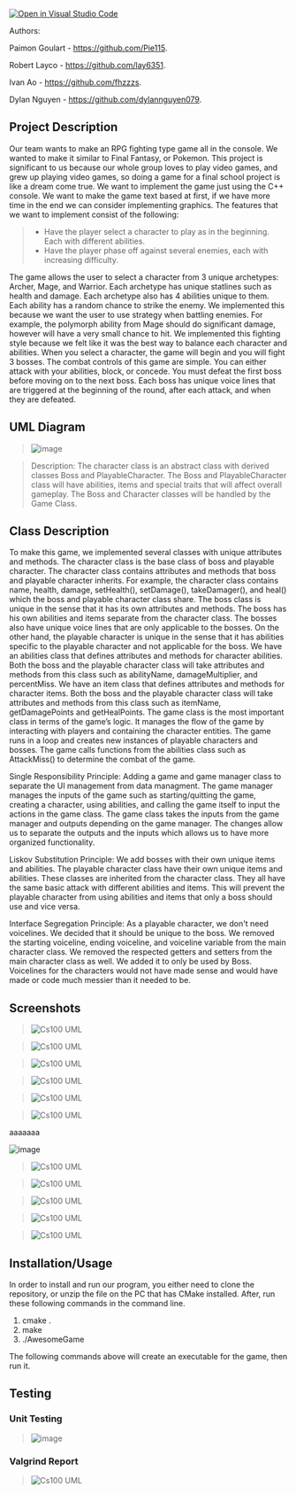 [![Open in Visual Studio Code](https://classroom.github.com/assets/open-in-vscode-c66648af7eb3fe8bc4f294546bfd86ef473780cde1dea487d3c4ff354943c9ae.svg)](https://classroom.github.com/online_ide?assignment_repo_id=9935895&assignment_repo_type=AssignmentRepo)

Authors:  

Paimon Goulart - https://github.com/Pie115. 

Robert Layco - https://github.com/lay6351. 

Ivan Ao - https://github.com/fhzzzs. 

Dylan Nguyen - https://github.com/dylannguyen079. 


## Project Description 
Our team wants to make an RPG fighting type game all in the console. We wanted to make it similar to Final Fantasy, or Pokemon. This project is significant to us because our whole group loves to play video games, and grew up playing video games, so doing a game for a final school project is like a dream come true. We want to implement the game just using the C++ console. We want to make the game text based at first, if we have more time in the end we can consider implementing graphics. The features that we want to implement consist of the following:
> * Have the player select a character to play as in the beginning. Each with different abilities.
> * Have the player phase off against several enemies, each with increasing difficulty.

The game allows the user to select a character from 3 unique archetypes: Archer, Mage, and Warrior. Each archetype has unique statlines such as health and damage. Each archetype also has 4 abilities unique to them. Each ability has a random chance to strike the enemy. We implemented this because we want the user to use strategy when battling enemies. For example, the polymorph ability from Mage should do significant damage, however will have a very small chance to hit. We implemented this fighting style because we felt like it was the best way to balance each character and abilities. When you select a character, the game will begin and you will fight 3 bosses. The combat controls of this game are simple. You can either attack with your abilities, block, or concede. You must defeat the first boss before moving on to the next boss. Each boss has unique voice lines that are triggered at the beginning of the round, after each attack, and when they are defeated.

## UML Diagram
> ![image](https://user-images.githubusercontent.com/116398521/225921748-1ed59058-925b-4849-97c3-9b35fb4ca274.jpeg)

 
 > Description: The character class is an abstract class with derived classes Boss and PlayableCharacter. The Boss and PlayableCharacter class will have abilities, items and special traits that will affect overall gameplay. The Boss and Character classes will be handled by the Game Class.
 > 
 ## Class Description
To make this game, we implemented several classes with unique attributes and methods. The character class is the base class of boss and playable character. The character class contains attributes and methods that boss and playable character inherits. For example, the character class contains name, health, damage, setHealth(), setDamage(), takeDamager(), and heal() which the boss and playable character class share. The boss class is unique in the sense that it has its own attributes and methods. The boss has his own abilities and items separate from the character class. The bosses also have unique voice lines that are only applicable to the bosses. On the other hand, the playable character is unique in the sense that it has abilities specific to the playable character and not applicable for the boss.
We have an abilities class that defines attributes and methods for character abilities. Both the boss and the playable character class will take attributes and methods from this class such as abilityName, damageMultiplier, and percentMiss.
We have an item class that defines attributes and methods for character items. Both the boss and the playable character class will take attributes and methods from this class such as itemName, getDamagePoints and getHealPoints.
The game class is the most important class in terms of the game’s logic. It manages the flow of the game by interacting with players and containing the character entities. The game runs in a loop and creates new instances of playable characters and bosses. The game calls functions from the abilities class such as AttackMiss() to determine the combat of the game.

Single Responsibility Principle:
Adding a game and game manager class to separate the UI management from data managment. The game manager manages the inputs of the game such as starting/quitting the game, creating a character, using abilities, and calling the game itself to input the actions in the game class. The game class takes the inputs from the game manager and outputs depending on the game manager. The changes allow us to separate the outputs and the inputs which allows us to have more organized functionality.

Liskov Substitution Principle:
We add bosses with their own unique items and abilities. The playable character class have their own unique items and abilities. These classes are inherited from the character class. They all have the same basic attack with different abilities and items. This will prevent the playable character from using abilities and items that only a boss should use and vice versa.

Interface Segregation Principle:
As a playable character, we don't need voicelines. We decided that it should be unique to the boss. We removed the starting voiceline, ending voiceline, and voiceline variable from the main character class. We removed the respected getters and setters from the main character class as well. We added it to only be used by Boss. Voicelines for the characters would not have made sense and would have made or code much messier than it needed to be.


 ## Screenshots
 > ![Cs100 UML](https://user-images.githubusercontent.com/6378028/225709527-3ca614d9-a867-4f57-9045-2ad351d76fba.png)
 
 > ![Cs100 UML](https://user-images.githubusercontent.com/6378028/225709944-46a30055-60a6-4d57-974a-62868a0a61cf.png)

 > ![Cs100 UML](https://user-images.githubusercontent.com/6378028/225710872-313659ab-01c0-459a-9267-5255f8409015.png)
 
 > ![Cs100 UML](https://user-images.githubusercontent.com/6378028/225709742-8dc2d132-1934-460f-bc94-9f219e2d54b0.png)
 
 > ![Cs100 UML](https://user-images.githubusercontent.com/6378028/225711006-06588a92-8bc6-4d1b-8552-18f724539b1d.png)

 > ![Cs100 UML](https://user-images.githubusercontent.com/6378028/225711463-8e31cbc2-8f45-47fd-aac8-67dc927cccdf.png)

aaaaaaa

![image](https://user-images.githubusercontent.com/116398521/226018335-988a7e65-9b75-4a41-8a4b-cafd5c748810.png)

 > ![Cs100 UML](https://user-images.githubusercontent.com/6378028/225711778-2ce18d5d-dab7-4a9a-97f6-bafb797f0ac3.png)

 > ![Cs100 UML](https://user-images.githubusercontent.com/6378028/225712055-f42fcda5-479b-4a5a-a9f0-1f667f3735ac.png)

 > ![Cs100 UML](https://user-images.githubusercontent.com/6378028/225712147-0bb98fad-c582-49e8-9ca9-a7d5fcc2e6f1.png)

 > ![Cs100 UML](https://user-images.githubusercontent.com/6378028/225712277-7f605f96-a073-4e54-9ac6-ca9ba19bbbc0.png)

 > ![Cs100 UML](https://user-images.githubusercontent.com/6378028/225712381-b652c641-5b3e-41cd-badb-abec68c80d65.png)

 ## Installation/Usage
 In order to install and run our program, you either need to clone the repository, or unzip the file on the PC that has CMake installed. After, run these following commands in the command line. 
 
 1. cmake .
 2. make
 3. ./AwesomeGame

 The following commands above will create an executable for the game, then run it.
 
 ## Testing
 
 ### Unit Testing
 
 > ![image](https://user-images.githubusercontent.com/116398521/226012212-80741fdf-6a5e-4a2e-ba61-686c4cfb5baa.png)
 
 ### Valgrind Report
 
 > ![Cs100 UML](https://user-images.githubusercontent.com/6378028/226017221-0c6418d6-babe-4799-a381-f9979dc3e477.png)
 
 
